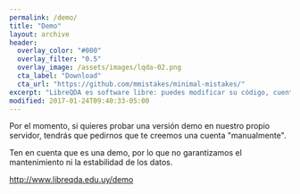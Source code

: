 ```yaml
---
permalink: /demo/
title: "Demo"
layout: archive
header:
  overlay_color: "#000"
  overlay_filter: "0.5"
  overlay_image: /assets/images/lqda-02.png
  cta_label: "Download"
  cta_url: "https://github.com/mmistakes/minimal-mistakes/"
excerpt: "LibreQDA es software libre: puedes modificar su código, cuenta con el apoyo de la comunidad de usuarios y es gratuito."
modified: 2017-01-24T09:40:33-05:00
---
```


Por el momento, si quieres probar una versión demo en nuestro propio servidor, tendrás que pedirnos que te creemos una cuenta "manualmente".

Ten en cuenta que es una demo, por lo que no garantizamos el mantenimiento ni la estabilidad de los datos.

http://www.libreqda.edu.uy/demo
